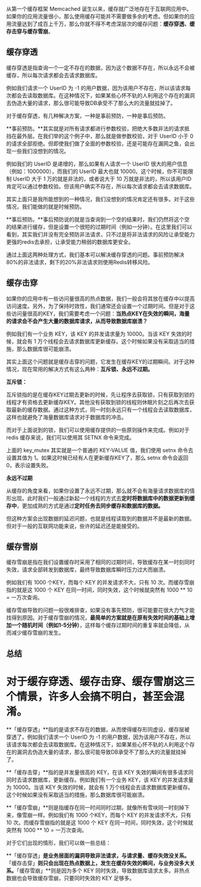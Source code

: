 从第一个缓存框架 Memcached 诞生以来，缓存就广泛地存在于互联网应用中。如果你的应用流量很小，那么使用缓存可能并不需要做多余的考虑。但如果你的应用流量达到了成百上千万，那么你就不得不考虑深层次的缓存问题：**缓存穿透、缓存击穿与缓存雪崩**。

## 缓存穿透

缓存穿透是指查询一个一定不存在的数据，因为这个数据不存在，所以永远不会被缓存，所以每次请求都会去请求数据库。

例如我们请求一个 UserID 为 -1 的用户数据，因为该用户不存在，所以该请求每次都会去读取数据库。在这种情况下，如果某些心怀不轨的人利用这个存在的漏洞去伪造大量的请求，那么很可能导致DB承受不了那么大的流量就挂掉了。

对于缓存穿透，有几种解决方案，一种是事前预防，一种是事后预防。

**事前预防。**其实就是对所有请求都进行参数校验，把绝大多数非法的请求抵挡在最外层。在我们举的这个例子中，那么就是做参数校验，对于 UserID 小于 0 的请求全部拒绝。但即使我们做了全面的参数校验，还是可能存在漏网之鱼，会出现一些我们没想到的情况。

例如我们的 UserID 是递增的，那么如果有人请求一个 UserID 很大的用户信息（例如：1000000），而我们的 UserID 最大也就 10000。这个时候，你不可能限制 UserID 大于 1 万的就是非法的，或者说大于 10 万就是非法的，所以该用户ID肯定可以通过参数校验。但该用户确实不存在，所以每次请求都会去请求数据库。

其实上面只是我所能想到的一种情况，我们没想到的情况肯定还有很多。对于这些情况，我们能做的就是时候预防。

**事后预防。**事后预防说的就是当查询到一个空的结果时，我们仍然将这个空的结果进行缓存，但是设置一个很短的过期时间（例如一分钟）。在这里我们可以看到，其实我们并没有完全预防非法请求，只不过是将非法请求的风险让承受能力更强的redis去承担，让承受能力稍弱的数据库更安全。

通过上面这两种处理方式，我们基本可以解决缓存穿透的问题。事前预防解决80%的非法请求，剩下的20%非法请求则使用Redis转移风险。

## 缓存击穿

如果你的应用中有一些访问量很高的热点数据，我们一般会将其放在缓存中以提高访问速度。另外，为了保持时效性，我们通常还会设置一个过期时间。但是对于这些访问量很高的KEY，我们需要考虑一个问题：**当热点KEY在失效的瞬间，海量的请求会不会产生大量的数据库请求，从而导致数据库崩溃？**

例如我们有一个业务 KEY，该 KEY 的并发请求量为 10000。当该 KEY 失效的时候，就会有 1 万个线程会去请求数据库更新缓存。这个时候如果没有采取适当的措施，那么数据库很可能崩溃。

其实上面这个问题就是缓存击穿的问题，它发生在缓存KEY的过期瞬间。对于这种情况，现在常用的解决方式有这么两种：**互斥锁、永远不过期。**

 **互斥锁：**

互斥锁指的是在缓存KEY过期去更新的时候，先让程序去获取锁，只有获取到锁的线程才有资格去更新缓存KEY。其他没有获取到锁的线程则休眠片刻之后再次去获取最新的缓存数据。通过这种方式，同一时刻永远只有一个线程会去读取数据库，这样也就避免了海量数据库请求对于数据库的冲击。

而对于上面说到的锁，我们可以使用缓存提供的一些原则操作来完成。例如对于 redis 缓存来说，我们可以使用其 SETNX 命令来完成。

上面的 key_mutex 其实就是一个普通的 KEY-VALUE 值，我们使用 setnx 命令去设置其值为 1。如果这时候已经有人在更新缓存KEY了，那么 setnx 命令会返回 0，表示设置失败。

 **永远不过期**

从缓存的角度来看，如果你设置了永远不过期，那么就不会有海量请求数据库的情形出现。此时我们一般通过新起一个线程的方式去**定时将数据库中的数据更新到缓存中**，更加成熟的方式是通过**定时任务去同步缓存和数据库的数据。**

但这种方案会出现数据的延迟问题，也就是线程读取到的数据并不是最新的数据。但对于一般的互联网功能来说，些许的延迟还是能接受的。

## 缓存雪崩

缓存雪崩是指在我们设置缓存时采用了相同的过期时间，导致缓存在某一时刻同时失效，请求全部转发到数据库，最终导致数据库瞬时压力过大而崩溃。

例如我们有 1000 个KEY，而每个 KEY 的并发请求不大，只有 10 次。而缓存雪崩指的就是这 1000 个 KEY 在同一时间，同时失效，这个时候就突然有 1000 ** 10 = 一万次查询。

缓存雪崩导致的问题一般很难排查，如果没有事先预防，很可能要花很大力气才能找得到原因。对于缓存雪崩的情况，**最简单的方案就是在原有失效时间的基础上增加一个随机时间（例如1-5分钟）**，这样每个缓存过期时间的重复率就会降低，从而减少缓存雪崩的发生。

## 总结

# 对于缓存穿透、缓存击穿、缓存雪崩这三个情景，许多人会搞不明白，甚至会混淆。

**「缓存穿透」**指的是请求不存在的数据，从而使得缓存形同虚设，缓存层被穿透了。例如我们请求一个 UserID 为 -1 的用户数据，因为该用户不存在，所以该请求每次都会去读取数据库。在这种情况下，如果某些心怀不轨的人利用这个存在的漏洞去伪造大量的请求，那么很可能导致DB承受不了那么大的流量就挂掉了。

**「缓存击穿」**指的是并发量很高的 KEY，在该 KEY 失效的瞬间有很多请求同同时去请求数据库，更新缓存。例如我们有一个业务 KEY，该 KEY 的并发请求量为 10000。当该 KEY 失效的时候，就会有 1 万个线程会去请求数据库更新缓存。这个时候如果没有采取适当的措施，那么数据库很可能崩溃。

**「缓存雪崩」**则是指缓存在同一时间同时过期，就像所有雪块同一时刻掉下来，像雪崩一样。例如我们有 1000 个KEY，而每个 KEY 的并发请求不大，只有 10 次。而缓存雪崩指的就是这 1000 个 KEY 在同一时间，同时失效，这个时候就突然有 1000 ** 10 = 一万次查询。

对于它们出现的情形，我们可以做一些总结：

**「缓存穿透」**是业务层面的漏洞导致非法请求，与请求量、缓存失效没关系。**「缓存击穿」**则只会出现在热点数据上，发生在缓存失效的瞬间，与业务没多大关系。**「缓存雪崩」**则是因为多个 KEY 同时失效，导致数据库请求太多。非热点数据也会导致缓存雪崩，只要同时失效的 KEY 足够多。